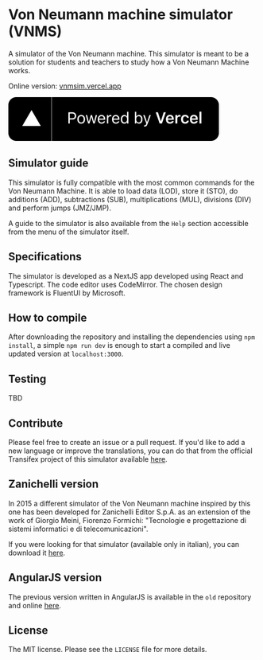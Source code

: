 # Von Neumann machine simulator (VNMS)

A simulator of the Von Neumann machine.
This simulator is meant to be a solution for students and teachers to study how a Von Neumann Machine works.

Online version: [vnmsim.vercel.app](https://vnmsim.vercel.app)

[![Powered by Vercel](/public/powered-by-vercel.svg "Powered by Vercel")](https://vercel.com/?utm_source=vnmsim&utm_campaign=oss)

## Simulator guide

This simulator is fully compatible with the most common commands for the Von Neumann Machine. It is able to load data (LOD), store it (STO), do additions (ADD), subtractions (SUB), multiplications (MUL), divisions (DIV) and perform jumps (JMZ/JMP).

A guide to the simulator is also available from the `Help` section accessible from the menu of the simulator itself.

## Specifications

The simulator is developed as a NextJS app developed using React and Typescript.
The code editor uses CodeMirror.
The chosen design framework is FluentUI by Microsoft.

## How to compile

After downloading the repository and installing the dependencies using `npm install`, a simple `npm run dev` is enough to start a compiled and live updated version at `localhost:3000`.

## Testing

TBD

## Contribute

Please feel free to create an issue or a pull request.
If you'd like to add a new language or improve the translations, you can do that from the official Transifex project of this simulator available [here](https://www.transifex.com/lorenzo-ganni/von-neumann-machine-simulator/).

## Zanichelli version

In 2015 a different simulator of the Von Neumann machine inspired by this one has been developed for Zanichelli Editor S.p.A. as an extension of the work of Giorgio Meini, Fiorenzo Formichi: "Tecnologie e progettazione di sistemi informatici e di telecomunicazioni".

If you were looking for that simulator (available only in italian), you can download it [here](http://goo.gl/hSwG4m).

## AngularJS version

The previous version written in AngularJS is available in the `old` repository and online [here](http://vnsimulator.altervista.org/). 

## License

The MIT license. Please see the `LICENSE` file for more details.
